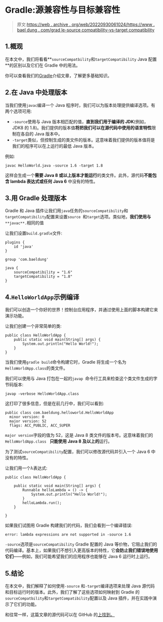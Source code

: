 # Gradle:源兼容性与目标兼容性

> 原文:[https://web . archive . org/web/20220930061024/https://www . bael dung . com/grad le-source compatibility-vs-target compatibility](https://web.archive.org/web/20220930061024/https://www.baeldung.com/gradle-sourcecompatiblity-vs-targetcompatibility)

## 1.概观

在本文中，我们将看看**`sourceCompatbility`和`targetCompatibility` Java 配置**的区别以及它们在 Gradle 中的用法。

你可以查看我们的[Gradle](/web/20220524070609/https://www.baeldung.com/gradle)介绍文章，了解更多基础知识。

## 2.在 Java 中处理版本

当我们使用`javac`编译一个 Java 程序时，我们可以为版本处理提供编译选项。有两个选项可用:

*   `-source`使用与 Java 版本相匹配的值，**直到我们用于编译的 JDK**(例如，JDK8 的 1.8)。我们提供的版本值**将把我们可以在源代码中使用的语言特性**限制在各自的 Java 版本中。
*   `-target`类似，但控制生成的类文件的版本。这意味着我们提供的版本值将是我们的程序可以在上运行的最低 Java 版本。

例如:

```
javac HelloWorld.java -source 1.6 -target 1.8
```

这样会生成一个**需要 Java 8 或以上版本才能运行**的类文件。此外，源代码**不能包含 lambda 表达式或任何 Java 6** 中没有的特性。

## 3.用 Gradle 处理版本

Gradle 和 Java 插件让我们用`java`任务的`sourceCompatibility`和`targetCompatibility`配置来设置`source `和`target`选项。类似地，**我们使用与** `**javac**.`相同的值

让我们设置`build.gradle`文件:

```
plugins {
    id 'java'
}

group 'com.baeldung'

java {
    sourceCompatibility = "1.6"
    targetCompatibility = "1.8"
} 
```

## 4.`HelloWorldApp`示例编译

我们可以创造一个你好的世界！控制台应用程序，并通过使用上面的脚本构建它来演示功能。

让我们创建一个非常简单的类:

```
public class HelloWorldApp {
    public static void main(String[] args) {
        System.out.println("Hello World!");
    }
} 
```

当我们使用`gradle build`命令构建它时，Gradle 将生成一个名为`HelloWorldApp.class`的类文件。

我们可以使用与 Java 打包在一起的`javap `命令行工具来检查这个类文件生成的字节码版本:

```
javap -verbose HelloWorldApp.class
```

这打印了很多信息，但是在前几行中，我们可以看到:

```
public class com.baeldung.helloworld.HelloWorldApp
  minor version: 0
  major version: 52
  flags: ACC_PUBLIC, ACC_SUPER
```

`major version`字段的值为 52，这是 Java 8 类文件的版本号。这意味着我们的`HelloWorldApp.class ` **只能使用 Java 8 及以上的**运行。

为了测试`sourceCompatibility`配置，我们可以修改源代码并引入一个 Java 6 中没有的特性。

让我们用一个λ表达式:

```
public class HelloWorldApp {

    public static void main(String[] args) {
        Runnable helloLambda = () -> {
            System.out.println("Hello World!");
        }
        helloLambda.run();
    }

}
```

如果我们试图用 Gradle 构建我们的代码，我们会看到一个编译错误:

```
error: lambda expressions are not supported in -source 1.6
```

`-source`选项是`sourceCompatibility` Gradle 配置的 Java 等价物，它阻止我们的代码编译。基本上，如果我们不想引入更高版本的特性，它**会防止我们错误地使用它们**——例如，我们可能希望我们的应用程序也能够在 Java 6 运行时上运行。

## 5.结论

在本文中，我们解释了如何使用`-source` 和`-target`编译选项来处理 Java 源代码和目标运行时的版本。此外，我们了解了这些选项如何映射到 Gradle 的`sourceCompatbility`和`targetCompatibility`配置以及 Java 插件，并在实践中演示了它们的功能。

和往常一样，这篇文章的源代码可以在 GitHub 的[上找到。](https://web.archive.org/web/20220524070609/https://github.com/eugenp/tutorials/tree/master/gradle/gradle-source-vs-target-compatibility)